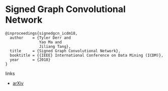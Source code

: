#  Signed Graph Convolutional Network

```
@inproceedings{signedgcn_icdm18,
  author    = {Tyler Derr and
               Yao Ma and
               Jiliang Tang},
  title     = {Signed Graph Convolutional Network},
  booktitle = {{IEEE} International Conference on Data Mining (ICDM)},
  year      = {2018}
}
```

links
- [arXiv](https://arxiv.org/abs/1808.06354)

